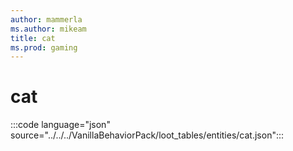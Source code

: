 ```yaml
---
author: mammerla
ms.author: mikeam
title: cat
ms.prod: gaming
---
```


# cat

:::code language="json" source="../../../VanillaBehaviorPack/loot_tables/entities/cat.json":::